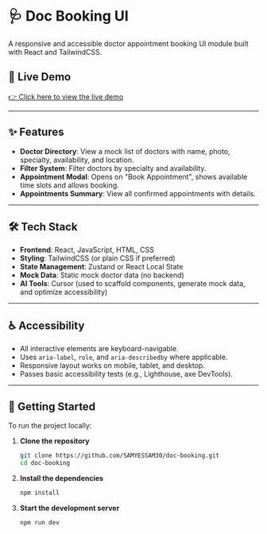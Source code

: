 # 🩺 Doc Booking UI

A responsive and accessible doctor appointment booking UI module built with React and TailwindCSS.

## 🔗 Live Demo

[👉 Click here to view the live demo](#) <!-- Replace # with actual link when deployed -->

---

## ✨ Features

- **Doctor Directory**: View a mock list of doctors with name, photo, specialty, availability, and location.
- **Filter System**: Filter doctors by specialty and availability.
- **Appointment Modal**: Opens on "Book Appointment", shows available time slots and allows booking.
- **Appointments Summary**: View all confirmed appointments with details.

---

## 🛠 Tech Stack

- **Frontend**: React, JavaScript, HTML, CSS
- **Styling**: TailwindCSS (or plain CSS if preferred)
- **State Management**: Zustand or React Local State
- **Mock Data**: Static mock doctor data (no backend)
- **AI Tools**: Cursor (used to scaffold components, generate mock data, and optimize accessibility)

---

## ♿ Accessibility

- All interactive elements are keyboard-navigable.
- Uses `aria-label`, `role`, and `aria-describedby` where applicable.
- Responsive layout works on mobile, tablet, and desktop.
- Passes basic accessibility tests (e.g., Lighthouse, axe DevTools).

---

## 🚀 Getting Started

To run the project locally:

1. **Clone the repository**

   ```bash
   git clone https://github.com/SAMYESSAM30/doc-booking.git
   cd doc-booking
   ```

2. **Install the dependencies**

   ```bash
   npm install
   ```

3. **Start the development server**

   ```bash
   npm run dev
   ```
